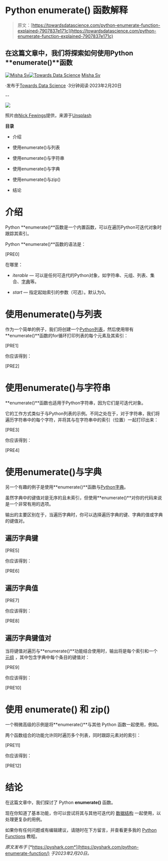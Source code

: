 # Python enumerate() 函数解释

> 原文：[https://towardsdatascience.com/python-enumerate-function-explained-7907837e171c](https://towardsdatascience.com/python-enumerate-function-explained-7907837e171c)

## 在这篇文章中，我们将探索如何使用Python **enumerate()**函数

[](https://pyshark.medium.com/?source=post_page-----7907837e171c--------------------------------)[![Misha Sv](../Images/d3f9605e2c7020246ff793869728e218.png)](https://pyshark.medium.com/?source=post_page-----7907837e171c--------------------------------)[](https://towardsdatascience.com/?source=post_page-----7907837e171c--------------------------------)[![Towards Data Science](../Images/a6ff2676ffcc0c7aad8aaf1d79379785.png)](https://towardsdatascience.com/?source=post_page-----7907837e171c--------------------------------) [Misha Sv](https://pyshark.medium.com/?source=post_page-----7907837e171c--------------------------------)

·发布于[Towards Data Science](https://towardsdatascience.com/?source=post_page-----7907837e171c--------------------------------) ·3分钟阅读·2023年2月20日

--

![](../Images/227b6430ee6fd418032c78c73fbda97f.png)

照片由[Nick Fewings](https://unsplash.com/ko/@jannerboy62?utm_source=unsplash&utm_medium=referral&utm_content=creditCopyText)提供，来源于[Unsplash](https://unsplash.com/photos/6H8a6vNGDKg?utm_source=unsplash&utm_medium=referral&utm_content=creditCopyText)

**目录**

+   介绍

+   使用enumerate()与列表

+   使用enumerate()与字符串

+   使用enumerate()与字典

+   使用enumerate()与zip()

+   结论

# 介绍

Python **enumerate()**函数是一个内置函数，可以在遍历Python可迭代对象时跟踪其索引。

Python **enumerate()**函数的语法是：

[PRE0]

在哪里：

+   *iterable* — 可以是任何可迭代的Python对象，如字符串、元组、列表、集合、[字典](https://pyshark.com/python-dictionary-data-structure/)等。

+   *start* — 指定起始索引的参数（可选）。默认为0。

# 使用enumerate()与列表

作为一个简单的例子，我们将创建一个[Python列表](https://pyshark.com/python-list-data-structure/)，然后使用带有**enumerate()**函数的for循环打印列表的每个元素及其索引：

[PRE1]

你应该得到：

[PRE2]

# 使用enumerate()与字符串

**enumerate()**函数也适用于Python字符串，因为它们是可迭代对象。

它的工作方式类似于与Python列表的示例。不同之处在于，对于字符串，我们将遍历字符串中的每个字符，并将其与在字符串中的索引（位置）一起打印出来：

[PRE3]

你应该得到：

[PRE4]

# 使用enumerate()与字典

另一个有趣的例子是使用**enumerate()**函数与[Python字典](https://pyshark.com/python-dictionary-data-structure/)。

虽然字典中的键值对是无序的且未索引，但使用**enumerate()**对你的代码来说是一个非常有用的选项。

输出的主要区别在于，当遍历字典时，你可以选择遍历字典的键、字典的值或字典的键值对。

## 遍历字典键

[PRE5]

你应该得到：

[PRE6]

## 遍历字典值

[PRE7]

你应该得到：

[PRE8]

## 遍历字典键值对

当将键值对遍历与**enumerate()**功能结合使用时，输出将是每个索引和一个 [元组](https://pyshark.com/python-tuple-data-structure/) ，其中包含字典中每个条目的键值对：

[PRE9]

你应该得到：

[PRE10]

# 使用 enumerate() 和 zip()

一个稍微高级的示例是将**enumerate()**与其他 Python 函数一起使用，例如。

两个函数组合的功能允许同时遍历多个列表，同时跟踪元素对的索引：

[PRE11]

你应该得到：

[PRE12]

# 结论

在这篇文章中，我们探讨了 Python **enumerate()** 函数。

现在你知道了基本功能，你可以尝试将其与其他可迭代的 [数据结构](https://pyshark.com/category/data-structures/) 一起使用，以处理更复杂的用例。

如果你有任何问题或有编辑建议，请随时在下方留言，并查看更多我的 [Python Functions](https://pyshark.com/category/python-functions/) 教程。

*原文发布于* [*https://pyshark.com*](https://pyshark.com/python-enumerate-function/) *于2023年2月20日。*
